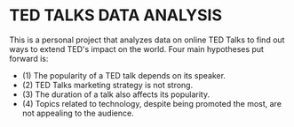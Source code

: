 # TED TALKS DATA ANALYSIS
This is a personal project that analyzes data on online TED Talks to find out ways to extend TED's impact on the world.
Four main hypotheses put forward is:

- (1) The popularity of a TED talk depends on its speaker.
- (2) TED Talks marketing strategy is not strong.
- (3) The duration of a talk also affects its popularity.
- (4) Topics related to technology, despite being promoted the most, are not appealing to the
audience.
